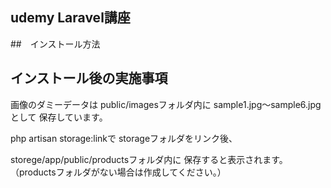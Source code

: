 ## udemy Laravel講座

##　インストール方法

## インストール後の実施事項
画像のダミーデータは
public/imagesフォルダ内に
sample1.jpg～sample6.jpgとして
保存しています。

php artisan storage:linkで
storageフォルダをリンク後、

storege/app/public/productsフォルダ内に
保存すると表示されます。
（productsフォルダがない場合は作成してください。）